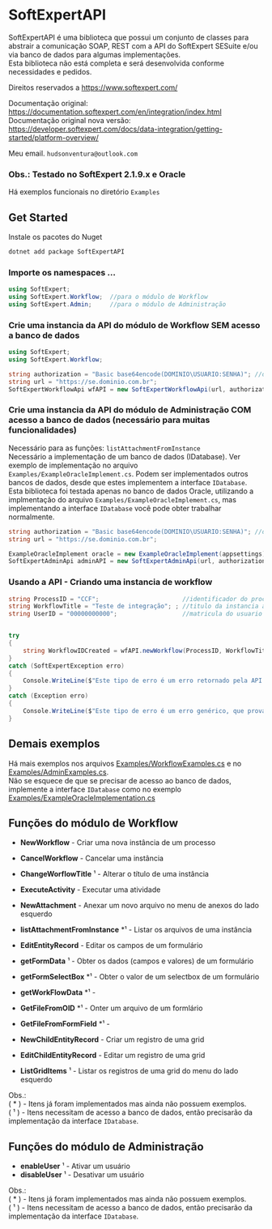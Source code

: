 # SoftExpertAPI
SoftExpertAPI é uma biblioteca que possui um conjunto de classes para abstrair a comunicação SOAP, REST com a API do SoftExpert SESuite e/ou via banco de dados para algumas implementações.<br>
Esta biblioteca não está completa e será desenvolvida conforme necessidades e pedidos.  

Direitos reservados a https://www.softexpert.com/  

Documentação original: https://documentation.softexpert.com/en/integration/index.html  
Documentação original nova versão: https://developer.softexpert.com/docs/data-integration/getting-started/platform-overview/  

Meu email. `hudsonventura@outlook.com`  

### Obs.: Testado no SoftExpert 2.1.9.x e Oracle

Há exemplos funcionais no diretório `Examples`  

## Get Started 
Instale os pacotes do Nuget  
``` bash
dotnet add package SoftExpertAPI
```

### Importe os namespaces ...
```C#
using SoftExpert;
using SoftExpert.Workflow;  //para o módulo de Workflow
using SoftExpert.Admin;     //para o módulo de Administração
```  


### Crie uma instancia da API do módulo de Workflow SEM acesso a banco de dados
```C#
using SoftExpert;
using SoftExpert.Workflow; 

string authorization = "Basic base64encode(DOMINIO\USUARIO:SENHA)"; //deve ser codificado em base64
string url = "https://se.dominio.com.br";
SoftExpertWorkflowApi wfAPI = new SoftExpertWorkflowApi(url, authorization);
```  


### Crie uma instancia da API do módulo de Administração COM acesso a banco de dados (necessário para muitas funcionalidades)
Necessário para as funções: `listAttachmentFromInstance`<br>
Necessário a implementação de um banco de dados (IDatabase). Ver exemplo de implementação no arquivo `Examples/ExampleOracleImplement.cs`. Podem ser implementados outros bancos de dados, desde que estes implementem a interface `IDatabase`.  
Esta biblioteca foi testada apenas no banco de dados Oracle, utilizando a implmentação  do arquivo `Examples/ExampleOracleImplement.cs`, mas implementando a interface `IDatabase` você pode obter trabalhar normalmente.  

```C#
string authorization = "Basic base64encode(DOMINIO\USUARIO:SENHA)"; //deve ser codificado em base64
string url = "https://se.dominio.com.br";

ExampleOracleImplement oracle = new ExampleOracleImplement(appsettings);
SoftExpertAdminApi adminAPI = new SoftExpertAdminApi(url, authorization, db: oracle);
```  

### Usando a API - Criando uma instancia de workflow  

```C#
string ProcessID = "CCF";                       //identificador do processo
string WorkflowTitle = "Teste de integração"; ; //titulo da instancia a ser criado
string UserID = "00000000000";                  //matricula do usuario


try
{
    string WorkflowIDCreated = wfAPI.newWorkflow(ProcessID, WorkflowTitle, UserID);
}
catch (SoftExpertException erro)
{
    Console.WriteLine($"Este tipo de erro é um erro retornado pela API do SoftExpert. Quando ele for lançado, significa que a comunicação com o servidor funcionou, mas você passou algum parametro que o SESuite não aceito. No 'erro.Message' há detalhes sobre o problema. Erro: {erro.Message}");
}
catch (Exception erro)
{
    Console.WriteLine($"Este tipo de erro é um erro genérico, que provavelmente acontecerá em caso de falha de comunicação com o servidor. Erro: {erro.Message}");
}
```

## Demais exemplos
Há mais exemplos nos arquivos [Examples/WorkflowExamples.cs](Examples/WorkflowExamples.cs) e no [Examples/AdminExamples.cs](Examples/AdminExamples.cs).  
Não se esquece de que se precisar de acesso ao banco de dados, implemente a interface `IDatabase` como no exemplo [Examples/ExampleOracleImplementation.cs](Examples/ExampleOracleImplementation.cs)


## Funções do módulo de Workflow
 - **NewWorkflow** - Criar uma nova instância de um processo
 - **CancelWorkflow** - Cancelar uma instância
 - **ChangeWorflowTitle** ¹ - Alterar o título de uma instância
 - **ExecuteActivity** - Executar uma atividade

 - **NewAttachment** - Anexar um novo arquivo no menu de anexos do lado esquerdo
 - **listAttachmentFromInstance** *¹ - Listar os arquivos de uma instância 

 - **EditEntityRecord** - Editar os campos de um formulário
 - **getFormData** ¹ - Obter os dados (campos e valores) de um formulário

 - **getFormSelectBox** *¹ - Obter o valor de um selectbox de um formulário
 - **getWorkFlowData** *¹ - 
 - **GetFileFromOID** *¹ - Onter um arquivo de um formlário
 - **GetFileFromFormField** *¹ - 

 - **NewChildEntityRecord** - Criar um registro de uma grid
 - **EditChildEntityRecord** - Editar um registro de uma grid
 - **ListGridItems** ¹ - Listar os registros de uma grid
do menu do lado esquerdo

Obs.:  
( * ) - Itens já foram implementados mas ainda não possuem exemplos.  
( ¹ ) - Itens necessitam de acesso a banco de dados, então precisarão da implementação da interface `IDatabase`.


## Funções do módulo de Administração
 - **enableUser** ¹ - Ativar um usuário
 - **disableUser** ¹ - Desativar um usuário

Obs.:  
( * ) - Itens já foram implementados mas ainda não possuem exemplos.  
( ¹ ) - Itens necessitam de acesso a banco de dados, então precisarão da implementação da interface `IDatabase`.